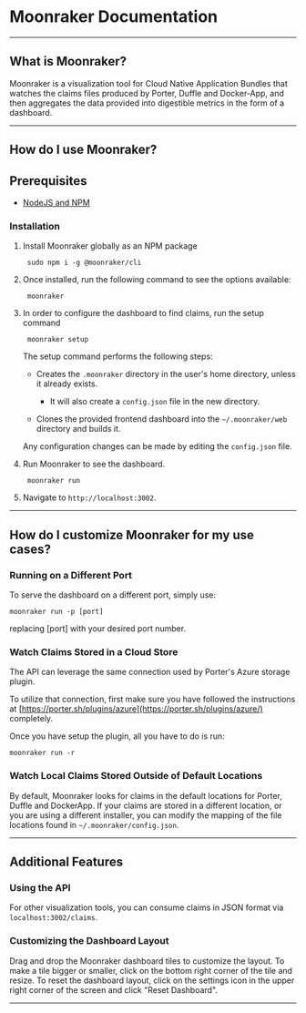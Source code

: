 # Moonraker Documentation

---

## What is Moonraker?

Moonraker is a visualization tool for Cloud Native Application Bundles that watches the claims files produced by Porter, Duffle and Docker-App, and then aggregates the data provided into digestible metrics in the form of a dashboard.

---

## How do I use Moonraker?

## Prerequisites

- [NodeJS and NPM](https://nodejs.org/en/)

### Installation

1. Install Moonraker globally as an NPM package

        sudo npm i -g @moonraker/cli

2. Once installed, run the following command to see the options available:

        moonraker

3. In order to configure the dashboard to find claims, run the setup command

        moonraker setup

    The setup command performs the following steps:

    - Creates the `.moonraker` directory in the user's home directory, unless it already exists.
        - It will also create a `config.json` file in the new directory.

    - Clones the provided frontend dashboard into the `~/.moonraker/web` directory and builds it.

    Any configuration changes can be made by editing the `config.json` file.

4. Run Moonraker to see the dashboard.

        moonraker run

5. Navigate to `http://localhost:3002`.

---

## How do I customize Moonraker for my use cases?

### Running on a Different Port

To serve the dashboard on a different port, simply use:

    moonraker run -p [port]

replacing [port] with your desired port number.

### Watch Claims Stored in a Cloud Store

The API can leverage the same connection used by Porter's Azure storage plugin. 

To utilize that connection, first make sure you have followed the instructions at [https://porter.sh/plugins/azure](https://porter.sh/plugins/azure/) completely.

Once you have setup the plugin, all you have to do is run:

    moonraker run -r

### Watch Local Claims Stored Outside of Default Locations

By default, Moonraker looks for claims in the default locations for Porter, Duffle and DockerApp. If your claims are stored in a different location, or you are using a different installer, you can modify the mapping of the file locations found in `~/.moonraker/config.json`.

---

## Additional Features

### Using the API

For other visualization tools, you can consume claims in JSON format via `localhost:3002/claims`.

### Customizing the Dashboard Layout

Drag and drop the Moonraker dashboard tiles to customize the layout. To make a tile bigger or smaller, click on the bottom right corner of the tile and resize. To reset the dashboard layout, click on the settings icon in the upper right corner of the screen and click "Reset Dashboard". 

---